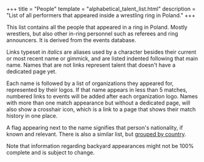 +++
title = "People"
template = "alphabetical_talent_list.html"
description = "List of all performers that appeared inside a wrestling ring in Poland."
+++

This list contains all the people that appeared in a ring in Poland. Mostly wrestlers, but also other in-ring personnel such as referees and ring announcers. It is derived from the events database.

Links typeset in _italics_ are aliases used by a character besides their current or most recent name or gimmick, and are listed indented following that main name. Names that are not links represent talent that doesn't have a dedicated page yet.

Each name is followed by a list of organizations they appeared for, represented by their logos. If that name appears in less than 5 matches, numbered links to events will be added after each organization logo. Names with more than one match appearance but without a dedicated page, will also show a crosshair icon, which is a link to a page that shows their match history in one place.

A flag appearing next to the name signifies that person's nationality, if known and relevant. There is also a similar list, but [grouped by country](@/w/by-country.md).

Note that information regarding backyard appearances might not be 100% complete and is subject to change.
